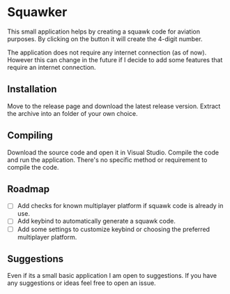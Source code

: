 # Squawker

This small application helps by creating a squawk code for aviation purposes. By clicking on the button it will create the 4-digit number.

The application does not require any internet connection (as of now). However this can change in the future if I decide to add some features that require an internet connection.

## Installation
Move to the release page and download the latest release version. Extract the archive into an folder of your own choice. 

## Compiling
Download the source code and open it in Visual Studio. Compile the code and run the application.
There's no specific method or requirement to compile the code.

## Roadmap

- [ ] Add checks for known multiplayer platform if squawk code is already in use.
- [ ] Add keybind to automatically generate a squawk code.
- [ ] Add some settings to customize keybind or choosing the preferred multiplayer platform.

## Suggestions
Even if its a small basic application I am open to suggestions. If you have any suggestions or ideas feel free to open an issue.